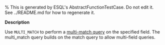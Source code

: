 % This is generated by ESQL's AbstractFunctionTestCase. Do not edit it. See ../README.md for how to regenerate it.

**Description**

Use `MULTI_MATCH` to perform a [multi-match query](/reference/query-languages/query-dsl/query-dsl-match-query.md#query-dsl-multi-match-query) on the specified field. The multi_match query builds on the match query to allow multi-field queries.

